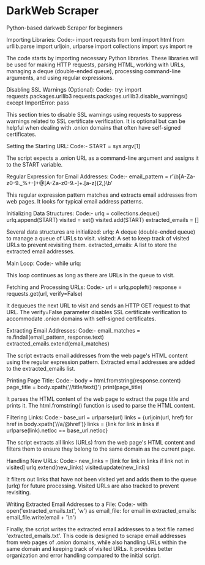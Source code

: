 
# DarkWeb  Scraper


Python-based darkweb Scraper for beginners

Importing Libraries:
Code:-
import requests
from lxml import html
from urllib.parse import urljoin, urlparse
import collections
import sys
import re

The code starts by importing necessary Python libraries. These libraries will be used for making HTTP requests, parsing HTML, working with URLs, managing a deque (double-ended queue), processing command-line arguments, and using regular expressions.

Disabling SSL Warnings (Optional):
Code:-
try:
    import requests.packages.urllib3
    requests.packages.urllib3.disable_warnings()
except ImportError:
    pass
    
This section tries to disable SSL warnings using requests to suppress warnings related to SSL certificate verification. It is optional but can be helpful when dealing with .onion domains that often have self-signed certificates.

Setting the Starting URL:
Code:-
START = sys.argv[1]

The script expects a .onion URL as a command-line argument and assigns it to the START variable.

Regular Expression for Email Addresses:
Code:-
email_pattern = r'\b[A-Za-z0-9._%+-]+@[A-Za-z0-9.-]+\.[a-z]{2,}\b'

This regular expression pattern matches and extracts email addresses from web pages. It looks for typical email address patterns.

Initializing Data Structures:
Code:-
urlq = collections.deque()
urlq.append(START)
visited = set()
visited.add(START)
extracted_emails = []

Several data structures are initialized:
urlq: A deque (double-ended queue) to manage a queue of URLs to visit.
visited: A set to keep track of visited URLs to prevent revisiting them.
extracted_emails: A list to store the extracted email addresses.

Main Loop:
Code:-
while urlq:

This loop continues as long as there are URLs in the queue to visit.

Fetching and Processing URLs:
Code:-
url = urlq.popleft()
response = requests.get(url, verify=False)

It dequeues the next URL to visit and sends an HTTP GET request to that URL. The verify=False parameter disables SSL certificate verification to accommodate .onion domains with self-signed certificates.

Extracting Email Addresses:
Code:-
email_matches = re.findall(email_pattern, response.text)
extracted_emails.extend(email_matches)

The script extracts email addresses from the web page's HTML content using the regular expression pattern. Extracted email addresses are added to the extracted_emails list.

Printing Page Title:
Code:-
body = html.fromstring(response.content)
page_title = body.xpath('//title/text()')
print(page_title)

It parses the HTML content of the web page to extract the page title and prints it. The html.fromstring() function is used to parse the HTML content.

Filtering Links:
Code:-
base_url = urlparse(url)
links = {urljoin(url, href) for href in body.xpath('//a/@href')}
links = {link for link in links if urlparse(link).netloc == base_url.netloc}

The script extracts all links (URLs) from the web page's HTML content and filters them to ensure they belong to the same domain as the current page.

Handling New URLs:
Code:-
new_links = [link for link in links if link not in visited]
urlq.extend(new_links)
visited.update(new_links)

It filters out links that have not been visited yet and adds them to the queue (urlq) for future processing. Visited URLs are also tracked to prevent revisiting.

Writing Extracted Email Addresses to a File:
Code:-
with open('extracted_emails.txt', 'w') as email_file:
    for email in extracted_emails:
        email_file.write(email + '\n')

Finally, the script writes the extracted email addresses to a text file named 'extracted_emails.txt'.
This code is designed to scrape email addresses from web pages of .onion domains, while also handling URLs within the same domain and keeping track of visited URLs. It provides better organization and error handling compared to the initial script.

